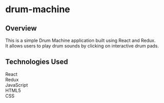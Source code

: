# drum-machine  

## Overview  
This is a simple Drum Machine application built using React and Redux.  
It allows users to play drum sounds by clicking on interactive drum pads.  

## Technologies Used  
React  
Redux  
JavaScript  
HTML5  
CSS  
